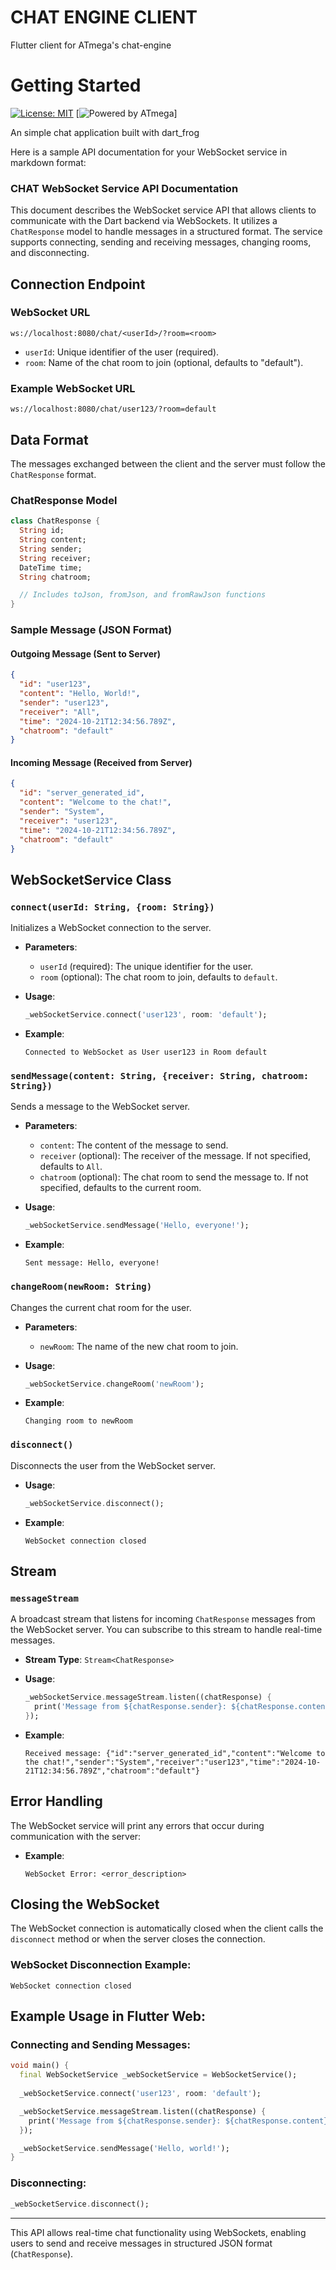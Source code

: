 # CHAT ENGINE CLIENT

Flutter client for ATmega's chat-engine

# Getting Started


[![License: MIT][license_badge]][license_link]
[![Powered by ATmega](https://atmega.in)]

An simple chat application built with dart_frog

[license_badge]: https://img.shields.io/badge/license-MIT-blue.svg
[license_link]: https://opensource.org/licenses/MIT

Here is a sample API documentation for your WebSocket service in markdown format:

### CHAT WebSocket Service API Documentation

This document describes the WebSocket service API that allows clients to communicate with the Dart backend via WebSockets. It utilizes a `ChatResponse` model to handle messages in a structured format. The service supports connecting, sending and receiving messages, changing rooms, and disconnecting.

## Connection Endpoint

### WebSocket URL
```plaintext
ws://localhost:8080/chat/<userId>/?room=<room>
```

- `userId`: Unique identifier of the user (required).
- `room`: Name of the chat room to join (optional, defaults to "default").

### Example WebSocket URL
```plaintext
ws://localhost:8080/chat/user123/?room=default
```

## Data Format

The messages exchanged between the client and the server must follow the `ChatResponse` format.

### ChatResponse Model

```dart
class ChatResponse {
  String id;
  String content;
  String sender;
  String receiver;
  DateTime time;
  String chatroom;

  // Includes toJson, fromJson, and fromRawJson functions
}
```

### Sample Message (JSON Format)
#### Outgoing Message (Sent to Server)
```json
{
  "id": "user123",
  "content": "Hello, World!",
  "sender": "user123",
  "receiver": "All",
  "time": "2024-10-21T12:34:56.789Z",
  "chatroom": "default"
}
```

#### Incoming Message (Received from Server)
```json
{
  "id": "server_generated_id",
  "content": "Welcome to the chat!",
  "sender": "System",
  "receiver": "user123",
  "time": "2024-10-21T12:34:56.789Z",
  "chatroom": "default"
}
```

## WebSocketService Class

### `connect(userId: String, {room: String})`

Initializes a WebSocket connection to the server.

- **Parameters**:
  - `userId` (required): The unique identifier for the user.
  - `room` (optional): The chat room to join, defaults to `default`.
  
- **Usage**:
  ```dart
  _webSocketService.connect('user123', room: 'default');
  ```

- **Example**:
  ```plaintext
  Connected to WebSocket as User user123 in Room default
  ```

### `sendMessage(content: String, {receiver: String, chatroom: String})`

Sends a message to the WebSocket server.

- **Parameters**:
  - `content`: The content of the message to send.
  - `receiver` (optional): The receiver of the message. If not specified, defaults to `All`.
  - `chatroom` (optional): The chat room to send the message to. If not specified, defaults to the current room.
  
- **Usage**:
  ```dart
  _webSocketService.sendMessage('Hello, everyone!');
  ```

- **Example**:
  ```plaintext
  Sent message: Hello, everyone!
  ```

### `changeRoom(newRoom: String)`

Changes the current chat room for the user.

- **Parameters**:
  - `newRoom`: The name of the new chat room to join.
  
- **Usage**:
  ```dart
  _webSocketService.changeRoom('newRoom');
  ```

- **Example**:
  ```plaintext
  Changing room to newRoom
  ```

### `disconnect()`

Disconnects the user from the WebSocket server.

- **Usage**:
  ```dart
  _webSocketService.disconnect();
  ```

- **Example**:
  ```plaintext
  WebSocket connection closed
  ```

## Stream

### `messageStream`

A broadcast stream that listens for incoming `ChatResponse` messages from the WebSocket server. You can subscribe to this stream to handle real-time messages.

- **Stream Type**: `Stream<ChatResponse>`

- **Usage**:
  ```dart
  _webSocketService.messageStream.listen((chatResponse) {
    print('Message from ${chatResponse.sender}: ${chatResponse.content}');
  });
  ```

- **Example**:
  ```plaintext
  Received message: {"id":"server_generated_id","content":"Welcome to the chat!","sender":"System","receiver":"user123","time":"2024-10-21T12:34:56.789Z","chatroom":"default"}
  ```

## Error Handling

The WebSocket service will print any errors that occur during communication with the server:
- **Example**:
  ```plaintext
  WebSocket Error: <error_description>
  ```

## Closing the WebSocket

The WebSocket connection is automatically closed when the client calls the `disconnect` method or when the server closes the connection.

### WebSocket Disconnection Example:
```plaintext
WebSocket connection closed
```

## Example Usage in Flutter Web:

### Connecting and Sending Messages:

```dart
void main() {
  final WebSocketService _webSocketService = WebSocketService();
  
  _webSocketService.connect('user123', room: 'default');

  _webSocketService.messageStream.listen((chatResponse) {
    print('Message from ${chatResponse.sender}: ${chatResponse.content}');
  });

  _webSocketService.sendMessage('Hello, world!');
}
```

### Disconnecting:

```dart
_webSocketService.disconnect();
```

---

This API allows real-time chat functionality using WebSockets, enabling users to send and receive messages in structured JSON format (`ChatResponse`).